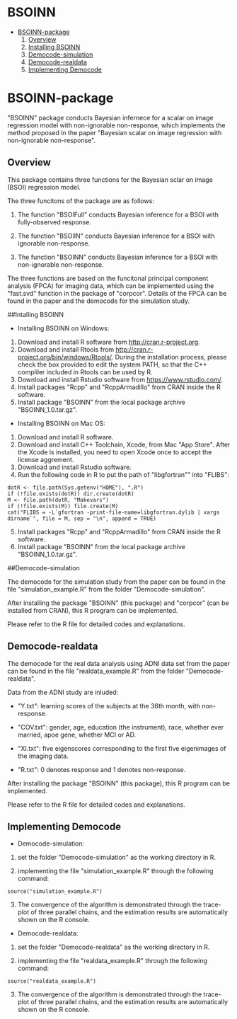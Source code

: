 # BSOINN
 * [BSOINN-package](#BSOINN-package)
    1. [Overview](#Overview)
    2. [Installing BSOINN](#InstallingBSOINN)
    3. [Democode-simulation](#Democode-simulation)
    4. [Democode-realdata](#Democode-realdata)
    5. [Implementing Democode](#implementingDemocode)

# BSOINN-package <a name="BSOINN-package"></a>

"BSOINN" package conducts Bayesian infernece for a scalar on image regression model with non-ignorable non-response, which implements the method proposed in the paper "Bayesian scalar on image regression with non-ignorable non-response".

## Overview  <a name="Overview"></a>

This package contains three functions for the Bayesian sclar on image (BSOI) regression model. 

The three funcitons of the package are as follows:

1. The function "BSOIFull" conducts Bayesian inference for a BSOI with fully-observed response.

2. The function "BSOIIN" conducts Bayesian inference for a BSOI with ignorable non-response.

3. The function "BSOINN" conducts Bayesian inference for a BSOI with non-ignorable non-response.

The three functions are based on the funcitonal principal component analysis (FPCA) for imaging data, which can be implemented using the "fast.svd" function in the package of "corpcor". Details of the FPCA can be found in the paper and the democode for the simulation study. 

##Intalling BSOINN  <a name="InstallingBSOINN"></a>

* Installing BSOINN on Windows:
1. Download and install R software from http://cran.r-project.org.
2. Download and install Rtools from  http://cran.r-project.org/bin/windows/Rtools/. During the installation process, please check the box provided to edit the system PATH, so that the C++ compliler included in Rtools can be used by R.
3. Download and install Rstudio software from https://www.rstudio.com/.
4. Install packages "Rcpp" and "RcppArmadillo" from CRAN inside the R software.
5. Install package "BSOINN" from the local package archive "BSOINN_1.0.tar.gz".

* Installing BSOINN on Mac OS:
1. Download and install R software.
2. Download and install C++ Toolchain, Xcode, from Mac "App Store". After the Xcode is installed, you need to open Xcode once to accept the license aggrement.
3. Download and install Rstudio software.
4. Run the following code in R to put the path of "libgfortran"" into "FLIBS": 
```{r, eval=FALSE, warning=FALSE,message=FALSE}
dotR <- file.path(Sys.getenv("HOME"), ".R")
if (!file.exists(dotR)) dir.create(dotR)
M <- file.path(dotR, "Makevars")
if (!file.exists(M)) file.create(M)
cat("FLIBS = -L`gfortran -print-file-name=libgfortran.dylib | xargs dirname`", file = M, sep = "\n", append = TRUE)
```
5. Install packages "Rcpp" and "RcppArmadillo" from CRAN inside the R software.
6. Install package "BSOINN" from the local package archive "BSOINN_1.0.tar.gz".

##Democode-simulation <a name="Democode-simulation"></a>

The democode for the simulation study from the paper can be found in the file "simulation_example.R" from the folder "Democode-simulation". 

After installing the package "BSOINN" (this package) and "corpcor" (can be installed from CRAN), this R program can be implemented. 

Please refer to the R file for detailed codes and explanations.

## Democode-realdata <a name="Democode-realdata"></a>

The democode for the real data analysis using ADNI data set from the paper can be found in the file "realdata_example.R" from the folder "Democode-realdata". 

Data from the ADNI study are inluded:

* "Y.txt": learning scores of the subjects at the 36th month, with non-response.

* "COV.txt": gender, age, education (the instrument),  race, whether ever married, apoe gene, whether MCI or AD.

* "XI.txt": five eigenscores corresponding to the first five eigenimages of the imaging data.

* "R.txt": 0 denotes response and 1 denotes non-response.

After installing the package "BSOINN" (this package), this R program can be implemented. 

Please refer to the R file for detailed codes and explanations.

## Implementing Democode <a name="implementingDemocode"></a>

* Democode-simulation:

1. set the folder "Democode-simulation" as the working directory in R.

2. implementing the file "simulation_example.R" through the following command:
```{r, eval=FALSE, warning=FALSE,message=FALSE}
source("simulation_example.R")
```

3. The convergence of the algorithm is demonstrated through the trace-plot of three parallel chains, and the estimation results are automatically shown on the R console.

* Democode-realdata:

1. set the folder "Democode-realdata" as the working directory in R.

2. implementing the file "realdata_example.R" through the following command:
```{r, eval=FALSE, warning=FALSE,message=FALSE}
source("realdata_example.R")
```

3. The convergence of the algorithm is demonstrated through the trace-plot of three parallel chains, and the estimation results are automatically shown on the R console.


